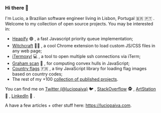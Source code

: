 ### Hi there 👋

<!--
**luciopaiva/luciopaiva** is a ✨ _special_ ✨ repository because its `README.md` (this file) appears on your GitHub profile.

Here are some ideas to get you started:

- 🔭 I’m currently working on ...
- 🌱 I’m currently learning ...
- 👯 I’m looking to collaborate on ...
- 🤔 I’m looking for help with ...
- 💬 Ask me about ...
- 📫 How to reach me: ...
- 😄 Pronouns: ...
- ⚡ Fun fact: ...
-->

I'm Lucio, a Brazilian software engineer living in Lisbon, Portugal :brazil: :portugal: . Welcome to my collection of open source projects. You may be interested in:

- [Heapify](https://github.com/luciopaiva/heapify) :green_circle: , a fast Javascript priority queue implementation;
- [Witchcraft](https://github.com/luciopaiva/witchcraft) :mage_woman: , a cool Chrome extension to load custom JS/CSS files in any web page;
- [iTermoxyl]() :computer: , a tool to open multiple ssh connections via iTerm;
- [Graham scan](https://github.com/luciopaiva/graham-scan) :black_square_button: , for computing convex hulls in JavaScript;
- [Country flags](https://github.com/luciopaiva/country-flags) :fr: , a tiny JavaScript library for loading flag images based on country codes;
- The rest of my +100 [collection of published projects](https://github.com/luciopaiva?tab=repositories&q=&type=source&language=).

You can find me on [Twitter (@luciopaiva)](https://twitter.com/luciopaiva) :bird: , [StackOverflow](https://stackoverflow.com/users/778272/lucio-paiva) :detective: , [ArtStation](https://www.artstation.com/luciopaiva) :art: , [LinkedIn](https://www.linkedin.com/in/luciopaiva/) :briefcase: .

A have a few articles + other stuff here: https://luciopaiva.com. 
